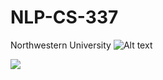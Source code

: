 # NLP-CS-337
Northwestern University
![Alt text](https://img.shields.io/badge/Hello-World-green)

<img src = https://img.shields.io/badge/Good-Morning-green >
